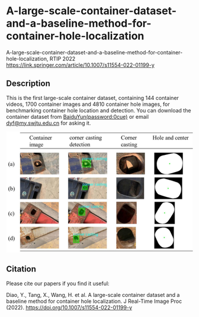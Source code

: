 # A-large-scale-container-dataset-and-a-baseline-method-for-container-hole-localization

A-large-scale-container-dataset-and-a-baseline-method-for-container-hole-localization, RTIP 2022
https://link.springer.com/article/10.1007/s11554-022-01199-y

## Description

This is the first large-scale container dataset, containing 144 container videos, 1700 container images and 4810 container hole images, for benchmarking container hole location and detection. You can download the container dataset from [BaiduYun(password:0cue)](https://pan.baidu.com/s/103Zvqa4O-saty02ZAj2Siw) or email dyf@my.swjtu.edu.cn for asking it. 

![image](https://github.com/qkicen/A-large-scale-container-dataset-and-a-baseline-method-for-container-hole-localization/blob/main/dataset.png)

## Citation
Please cite our papers if you find it useful:

Diao, Y., Tang, X., Wang, H. et al. A large-scale container dataset and a baseline method for container hole localization. J Real-Time Image Proc (2022). https://doi.org/10.1007/s11554-022-01199-y
